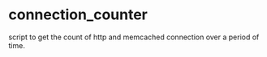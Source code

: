 # connection_counter
script to get the count of http and memcached connection over a period of time. 
